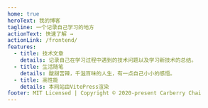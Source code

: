 ```yaml
---
home: true
heroText: 我的博客
tagline: 一个记录自己学习的地方
actionText: 快速了解 →
actionLink: /frontend/
features:
  - title: 技术文章
    details: 记录自己在学习过程中遇到的技术问题以及学习新技术的总结。
  - title: 生活随笔
    details: 酸甜苦辣，千滋百味的人生，有一点自己小小的感悟。
  - title: 高性能
    details: 本网站由VitePress渲染
footer: MIT Licensed | Copyright © 2020-present Carberry Chai
---
```

